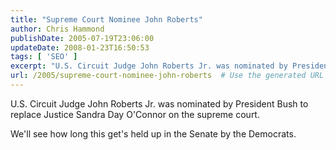 ```yaml
---
title: "Supreme Court Nominee John Roberts"
author: Chris Hammond
publishDate: 2005-07-19T23:06:00
updateDate: 2008-01-23T16:50:53
tags: [ 'SEO' ]
excerpt: "U.S. Circuit Judge John Roberts Jr. was nominated by President Bush to replace Justice Sandra Day O'Connor on the supreme court. We'll see how long this get's held up in the Senate by the Democrats. ..."
url: /2005/supreme-court-nominee-john-roberts  # Use the generated URL with year
---
```

<P>U.S. Circuit Judge John Roberts Jr. was nominated by President Bush to replace Justice Sandra Day O'Connor on the supreme court.</P> <P>We'll see how long this get's held up in the Senate by the Democrats. </P>
